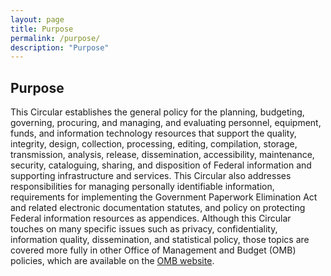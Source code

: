```yaml
---
layout: page
title: Purpose
permalink: /purpose/
description: "Purpose"
---
```

## **Purpose**

This Circular establishes the general policy for the planning, budgeting, governing, procuring, and managing, and evaluating personnel, equipment, funds, and information technology resources that support the quality, integrity, design, collection, processing, editing, compilation, storage, transmission, analysis, release, dissemination, accessibility, maintenance, security, cataloguing, sharing, and disposition of Federal information and supporting infrastructure and services. This Circular also addresses responsibilities for managing personally identifiable information, requirements for implementing the Government Paperwork Elimination Act and related electronic documentation statutes, and policy on protecting Federal information resources as appendices. Although this Circular touches on many specific issues such as privacy, confidentiality, information quality, dissemination, and statistical policy, those topics are covered more fully in other Office of Management and Budget (OMB) policies, which are available on the [OMB website](https://www.whitehouse.gov/omb/).
